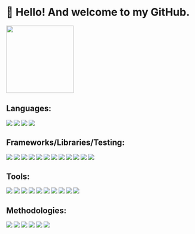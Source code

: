 # 👋 Hello! And welcome to my GitHub. 

<img height="180em" src="https://github-readme-stats.vercel.app/api?username=nalito223&show_icons=true&hide_border=true&&count_private=true&include_all_commits=true" />

## Languages: 
<img src="https://camo.githubusercontent.com/9d07c04bdd98c662d5df9d4e1cc1de8446ffeaebca330feb161f1fb8e1188204/68747470733a2f2f696d672e736869656c64732e696f2f62616467652f4a6176615363726970742d4637444631453f7374796c653d666f722d7468652d6261646765266c6f676f3d6a617661736372697074266c6f676f436f6c6f723d626c61636b"> <img src="https://camo.githubusercontent.com/9e98eab478e098342c2933b383b774088b092bff05174f33637fa6307253e8ee/68747470733a2f2f696d672e736869656c64732e696f2f62616467652f547970655363726970742d3331373843363f7374796c653d666f722d7468652d6261646765266c6f676f3d74797065736372697074266c6f676f436f6c6f723d7768697465"> <img src="https://camo.githubusercontent.com/d63d473e728e20a286d22bb2226a7bf45a2b9ac6c72c59c0e61e9730bfe4168c/68747470733a2f2f696d672e736869656c64732e696f2f62616467652f48544d4c352d4533344632363f7374796c653d666f722d7468652d6261646765266c6f676f3d68746d6c35266c6f676f436f6c6f723d7768697465"> <img src="https://camo.githubusercontent.com/3a0f693cfa032ea4404e8e02d485599bd0d192282b921026e89d271aaa3d7565/68747470733a2f2f696d672e736869656c64732e696f2f62616467652f435353332d3135373242363f7374796c653d666f722d7468652d6261646765266c6f676f3d63737333266c6f676f436f6c6f723d7768697465">

## Frameworks/Libraries/Testing:
<img src="https://camo.githubusercontent.com/268ac512e333b69600eb9773a8f80b7a251f4d6149642a50a551d4798183d621/68747470733a2f2f696d672e736869656c64732e696f2f62616467652f52656163742d3230323332413f7374796c653d666f722d7468652d6261646765266c6f676f3d7265616374266c6f676f436f6c6f723d363144414642"> <img src="https://camo.githubusercontent.com/7c4d4870245990c4bec5716a7f425081801cdae56c5387187f89a57e502d23b0/68747470733a2f2f696d672e736869656c64732e696f2f62616467652f5265616374204e61746976652d3230323332413f7374796c653d666f722d7468652d6261646765266c6f676f3d7265616374266c6f676f436f6c6f723d363144414642"> <img src="https://camo.githubusercontent.com/aeffefeba25f5d23abafbbb2e919cd6be737f5914ba660813cdd2c0ddad12b9f/68747470733a2f2f696d672e736869656c64732e696f2f62616467652f526561637420526f757465722d4341343234353f7374796c653d666f722d7468652d6261646765266c6f676f3d7265616374726f75746572266c6f676f436f6c6f723d7768697465"> <img src="https://camo.githubusercontent.com/9d5e7635ce939d72856fb0d2abaff028b23b4b848170d8d227662332db50999a/68747470733a2f2f696d672e736869656c64732e696f2f62616467652f457870726573732d4646464646463f7374796c653d666f722d7468652d6261646765266c6f676f3d65787072657373266c6f676f436f6c6f723d303030303030"> <img src="https://camo.githubusercontent.com/9871c232160592c5388d9013a3f5d80eb3b36f2416e63927486890e79802c935/68747470733a2f2f696d672e736869656c64732e696f2f62616467652f4772617068514c2d4531303039383f7374796c653d666f722d7468652d6261646765266c6f676f3d6772617068716c266c6f676f436f6c6f723d7768697465"> <img src="https://camo.githubusercontent.com/a1eae878fdd3d1c1b687992ca74e5cac85f4b68e60a6efaa7bc8dc9883b71229/68747470733a2f2f696d672e736869656c64732e696f2f62616467652f4e6f64652e6a732d3333393933333f7374796c653d666f722d7468652d6261646765266c6f676f3d6e6f6465646f746a73266c6f676f436f6c6f723d7768697465"> <img src="https://camo.githubusercontent.com/55037e0ff8e2c9df84ad631c3d0443a7316776ede7459a5872ccb336d7df2781/68747470733a2f2f696d672e736869656c64732e696f2f62616467652f6e706d2d4342333833373f7374796c653d666f722d7468652d6261646765266c6f676f3d6e706d266c6f676f436f6c6f723d7768697465"> <img src="https://camo.githubusercontent.com/89c8d004671c2e98b238442d0a79401aeb7a612c69f3a337baa0a3435a65b676/68747470733a2f2f696d672e736869656c64732e696f2f62616467652f437970726573732d3137323032433f7374796c653d666f722d7468652d6261646765266c6f676f3d63797072657373266c6f676f436f6c6f723d7768697465"> <img src="https://camo.githubusercontent.com/6fe498dfa70e4536cc46563b07b45425937dffc1cd5433771cdd0a4770928cac/68747470733a2f2f696d672e736869656c64732e696f2f62616467652f4d6f6368612d3844363734383f7374796c653d666f722d7468652d6261646765266c6f676f3d4d6f636861266c6f676f436f6c6f723d7768697465"> <img src="https://camo.githubusercontent.com/8158b1ed15168e11387398cd4e33636726e9bfc6e7b7241f232b5ed76d619698/68747470733a2f2f696d672e736869656c64732e696f2f62616467652f436861692d4133303730313f7374796c653d666f722d7468652d6261646765266c6f676f3d63686169266c6f676f436f6c6f723d7768697465"> <img src="https://camo.githubusercontent.com/3011b7aa7d80d8f83a7c6d801e7a76d7e0b20e10fd6d1f667e107fd4b8ecc185/68747470733a2f2f696d672e736869656c64732e696f2f62616467652f436972636c6543492d3334333433343f7374796c653d666f722d7468652d6261646765266c6f676f3d636972636c656369266c6f676f436f6c6f723d7768697465"> <img src="https://camo.githubusercontent.com/c4d27f601630fd54285679364d15a1345533e6774769d0c1c88018660ebb09d6/68747470733a2f2f696d672e736869656c64732e696f2f62616467652f5374796c656420436f6d706f6e656e74732d4442373039333f7374796c653d666f722d7468652d6261646765266c6f676f3d7374796c6564636f6d706f6e656e7473266c6f676f436f6c6f723d7768697465">

## Tools:
<img src="https://camo.githubusercontent.com/63a19e31adba33e5da62633aafde47c11d400ba5b8fb055d7c98774c0243efd0/68747470733a2f2f696d672e736869656c64732e696f2f62616467652f6769746875622d3138313731372e7376673f7374796c653d666f722d7468652d6261646765266c6f676f3d676974687562266c6f676f436f6c6f723d7768697465"> <img src="https://camo.githubusercontent.com/e51ce283337074d916f58ce83728fb4a26c8fdcc28adcd01a8a7afca0226459f/68747470733a2f2f696d672e736869656c64732e696f2f62616467652f6769742d4630353033322e7376673f7374796c653d666f722d7468652d6261646765266c6f676f3d676974266c6f676f436f6c6f723d7768697465"> <img src="https://camo.githubusercontent.com/7d5d41d336fbb528f272428d1d254c7418a9f8f367f4d895643aa50174738d8d/68747470733a2f2f696d672e736869656c64732e696f2f62616467652f4865726f6b752d3433303039382e7376673f7374796c653d666f722d7468652d6261646765266c6f676f3d6865726f6b75266c6f676f436f6c6f723d7768697465"> <img src="https://camo.githubusercontent.com/5475a7b9ae0ed069807a0f190621a9b5973c938420af1623836cde755feed24b/68747470733a2f2f696d672e736869656c64732e696f2f62616467652f56535f436f64652d3030374143433f7374796c653d666f722d7468652d6261646765266c6f676f3d76697375616c25323073747564696f253230636f6465266c6f676f436f6c6f723d7768697465"> <img src="https://camo.githubusercontent.com/20439f028bb8a41ccfc287e58f285193275a95675f1018b2a41b068f79f90f77/68747470733a2f2f696d672e736869656c64732e696f2f62616467652f426173682d3232323232322e7376673f267374796c653d666f722d7468652d6261646765266c6f676f3d676e7562617368266c6f676f436f6c6f723d343343463042"> <img src="https://camo.githubusercontent.com/e6a03890616b4ecf4f1a669b12ed9f227368fd5e098b2f3aa4f7ee8b19cc128c/68747470733a2f2f696d672e736869656c64732e696f2f62616467652f58636f64652d3134374546423f7374796c653d666f722d7468652d6261646765266c6f676f3d78636f6465266c6f676f436f6c6f723d7768697465"> <img src="https://camo.githubusercontent.com/d3a697150091afa1fea00cde857b779b3bc33a76178357ed0e617c24886d0cde/68747470733a2f2f696d672e736869656c64732e696f2f62616467652f694f532d4543454345433f7374796c653d666f722d7468652d6261646765266c6f676f3d6170706c65266c6f676f436f6c6f723d626c61636b"> <img src="https://camo.githubusercontent.com/3f0e26b0951bab845a1bb9a7198ecca0da272e462921b6edd85879f3673b6927/68747470733a2f2f696d672e736869656c64732e696f2f62616467652f506f73746d616e2d4646364333373f7374796c653d666f722d7468652d6261646765266c6f676f3d706f73746d616e266c6f676f436f6c6f723d7768697465"> <img src="https://camo.githubusercontent.com/0f5bb3a4e33f7010c8fe86385c54dc8c90a14554c1f707cfbe64a9c314ad979d/68747470733a2f2f696d672e736869656c64732e696f2f62616467652f4a6972612d3030353243432e7376673f267374796c653d666f722d7468652d6261646765266c6f676f3d6a697261266c6f676f436f6c6f723d7768697465"> <img src="https://camo.githubusercontent.com/53d67397f08f5822ff545d1d701e8b427c36f9d3578f89ec49c9df25d1b1ea58/68747470733a2f2f696d672e736869656c64732e696f2f62616467652f536c61636b2d3441313534422e7376673f267374796c653d666f722d7468652d6261646765266c6f676f3d736c61636b266c6f676f436f6c6f723d7768697465">

## Methodologies:
<img src="https://camo.githubusercontent.com/2ee65481729c4855d7d7c6bbb675f89546cc0476cbb6b047422c151deb913bb1/68747470733a2f2f696d672e736869656c64732e696f2f62616467652f4f4f502532302d4544443031362e7376673f267374796c653d666f722d7468652d6261646765266c6f676f3d4f4f50266c6f676f436f6c6f723d626c61636b"> <img src="https://camo.githubusercontent.com/f54148fa354ee0e0fb6ca8989b40142032a203775d3ab90d587e7d96aec72aa1/68747470733a2f2f696d672e736869656c64732e696f2f62616467652f5444442532302d3645454538302e7376673f267374796c653d666f722d7468652d6261646765266c6f676f3d544444266c6f676f436f6c6f723d626c61636b"> <img src="https://camo.githubusercontent.com/9119c87d83452593c555e8cab9d778e870f51bcec25046ebfad7939a90efafd0/68747470733a2f2f696d672e736869656c64732e696f2f62616467652f4147494c452532302d3241383245322e7376673f267374796c653d666f722d7468652d6261646765266c6f676f3d4147494c45266c6f676f436f6c6f723d7768697465"> <img src="https://camo.githubusercontent.com/f8ffb76eca320dbae51691a17f80c092fa16897ef1f188a76dce42aca079cf81/68747470733a2f2f696d672e736869656c64732e696f2f62616467652f5245535466756c20415049732532302d4144353145302e7376673f267374796c653d666f722d7468652d6261646765266c6f676f3d4147494c45266c6f676f436f6c6f723d7768697465"> <img src="https://camo.githubusercontent.com/9ee953f7711f11632a4e310daa06ed9a79eae01c35029ea4b7f842c2782c6a51/68747470733a2f2f696d672e736869656c64732e696f2f62616467652f55582f55492532302d3231323232342e7376673f267374796c653d666f722d7468652d6261646765266c6f676f3d4147494c45266c6f676f436f6c6f723d7768697465"> <img src="https://camo.githubusercontent.com/f22670cf49adf87ac44edd4e62d920f7b41363a530b6526a75d4077a53925b2d/68747470733a2f2f696d672e736869656c64732e696f2f62616467652f526573706f6e736976652044657369676e2532302d4341343234352e7376673f267374796c653d666f722d7468652d6261646765266c6f676f3d4147494c45266c6f676f436f6c6f723d7768697465">
